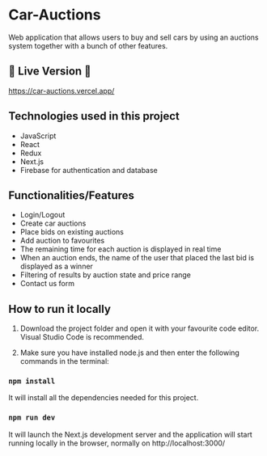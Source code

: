 # Car-Auctions

Web application that allows users to buy and sell cars by using an auctions system together with a bunch of other features.

## 🚀 Live Version 🚀

https://car-auctions.vercel.app/


## Technologies used in this project

* JavaScript
* React
* Redux
* Next.js
* Firebase for authentication and database

## Functionalities/Features

* Login/Logout
* Create car auctions
* Place bids on existing auctions
* Add auction to favourites
* The remaining time for each auction is displayed in real time
* When an auction ends, the name of the user that placed the last bid is displayed as a winner
* Filtering of results by auction state and price range
* Contact us form

## How to run it locally

1. Download the project folder and open it with your favourite code editor. Visual Studio Code is recommended.

2. Make sure you have installed node.js and then enter the following commands in the terminal:

### `npm install`

It will install all the dependencies needed for this project.

### `npm run dev`
It will launch the Next.js development server and the application will start running locally in the browser, normally on http://localhost:3000/
